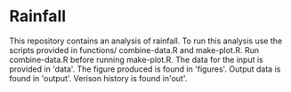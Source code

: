 # Rainfall
This repository contains an analysis of rainfall.
To run this analysis use the scripts provided in functions/ combine-data.R and make-plot.R. Run combine-data.R before running make-plot.R. 
The data for the input is provided in 'data'.
The figure produced is found in 'figures'.
Output data is found in 'output'.
Verison history is found in'out'.
